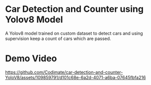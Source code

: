 
# Car Detection and Counter using Yolov8 Model

A Yolov8 model trained on custom dataset to detect cars and using supervision keep a count of cars which are passed. 

# Demo Video 

https://github.com/Codimate/car-detection-and-counter-YoloV8/assets/109859791/d101c68e-6a2d-4071-a6ba-07645fbfa216

